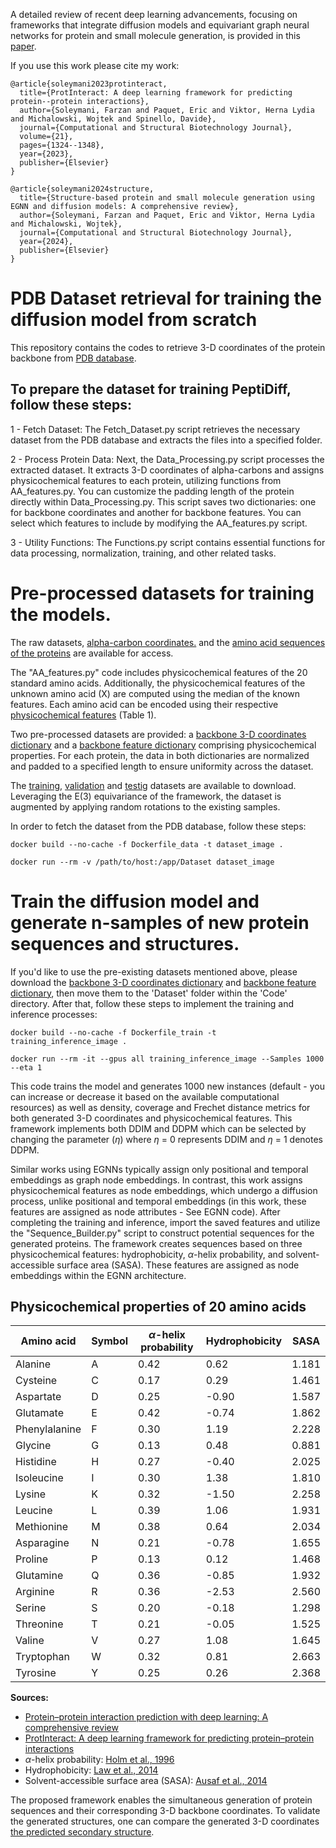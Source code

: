 A detailed review of recent deep learning advancements, focusing on frameworks that integrate diffusion models and equivariant graph neural networks for protein and small molecule generation, is provided in this [paper][10].

If you use this work please cite my work:

```
@article{soleymani2023protinteract,
  title={ProtInteract: A deep learning framework for predicting protein--protein interactions},
  author={Soleymani, Farzan and Paquet, Eric and Viktor, Herna Lydia and Michalowski, Wojtek and Spinello, Davide},
  journal={Computational and Structural Biotechnology Journal},
  volume={21},
  pages={1324--1348},
  year={2023},
  publisher={Elsevier}
}
```

```
@article{soleymani2024structure,
  title={Structure-based protein and small molecule generation using EGNN and diffusion models: A comprehensive review},
  author={Soleymani, Farzan and Paquet, Eric and Viktor, Herna Lydia and Michalowski, Wojtek},
  journal={Computational and Structural Biotechnology Journal},
  year={2024},
  publisher={Elsevier}
}
```

# PDB Dataset retrieval for training the diffusion model from scratch
This repository contains the codes to retrieve 3-D coordinates of the protein backbone from [PDB database][1]. 
## To prepare the dataset for training PeptiDiff, follow these steps:

1 - Fetch Dataset: The Fetch_Dataset.py script retrieves the necessary dataset from the PDB database and extracts the files into a specified folder.

2 - Process Protein Data: Next, the Data_Processing.py script processes the extracted dataset. It extracts 3-D coordinates of alpha-carbons and assigns physicochemical features to each protein, utilizing functions from AA_features.py. You can customize the padding length of the protein directly within Data_Processing.py. This script saves two dictionaries: one for backbone coordinates and another for backbone features. You can select which features to include by modifying the AA_features.py script.

3 - Utility Functions: The Functions.py script contains essential functions for data processing, normalization, training, and other related tasks.

# Pre-processed datasets for training the models.

The raw datasets, [alpha-carbon coordinates.][2] and the [amino acid sequences of the proteins][3] are available for access.
 
The "AA_features.py" code includes physicochemical features of the 20 standard amino acids. Additionally, the physicochemical features of the unknown amino acid (X) are computed using the median of the known features. Each amino acid can be encoded using their respective [physicochemical features][4] (Table 1). 

Two pre-processed datasets are provided: a [backbone 3-D coordinates dictionary][5] and a [backbone feature dictionary][6] comprising physicochemical properties. For each protein, the data in both dictionaries are normalized and padded to a specified length to ensure uniformity across the dataset.

The [training][7], [validation][8] and [testig][9] datasets are available to download. Leveraging the E(3) equivariance of the framework, the dataset is augmented by applying random rotations to the existing samples.


In order to fetch the dataset from the PDB database, follow these steps:

```
docker build --no-cache -f Dockerfile_data -t dataset_image .
```
```
docker run --rm -v /path/to/host:/app/Dataset dataset_image
```
# Train the diffusion model and generate n-samples of new protein sequences and structures.

If you'd like to use the pre-existing datasets mentioned above, please download the [backbone 3-D coordinates dictionary][5] and [backbone feature dictionary][6], then move them to the 'Dataset' folder within the 'Code' directory. After that, follow these steps to implement the training and inference processes:


```
docker build --no-cache -f Dockerfile_train -t training_inference_image .
```

```
docker run --rm -it --gpus all training_inference_image --Samples 1000 --eta 1
```

This code trains the model and generates 1000 new instances (default - you can increase or decrease it based on the available computational resources) as well as density, coverage and Frechet distance metrics for both generated 3-D coordinates and physicochemical features. This framework implements both DDIM and DDPM which can be selected by changing the parameter ($\eta$) where $\eta$ = 0 represents DDIM and $\eta$ = 1 denotes DDPM.


Similar works using EGNNs typically assign only positional and temporal embeddings as graph node embeddings. In contrast, this work assigns physicochemical features as node embeddings, which undergo a diffusion process, unlike positional and temporal embeddings (in this work, these features are assigned as node attributes - See EGNN code). After completing the training and inference, import the saved features and utilize the "Sequence_Builder.py" script to construct potential sequences for the generated proteins. The framework creates sequences based on three physicochemical features: hydrophobicity, $\alpha$-helix probability, and solvent-accessible surface area (SASA). These features are assigned as node embeddings within the EGNN architecture.


## Physicochemical properties of 20 amino acids

| Amino acid    | Symbol | $\alpha$-helix probability | Hydrophobicity | SASA  |
|---------------|--------|----------------------------|----------------|-------|
| Alanine       | A      | 0.42                       | 0.62           | 1.181 |
| Cysteine      | C      | 0.17                       | 0.29           | 1.461 |
| Aspartate     | D      | 0.25                       | -0.90          | 1.587 |
| Glutamate     | E      | 0.42                       | -0.74          | 1.862 |
| Phenylalanine | F      | 0.30                       | 1.19           | 2.228 |
| Glycine       | G      | 0.13                       | 0.48           | 0.881 |
| Histidine     | H      | 0.27                       | -0.40          | 2.025 |
| Isoleucine    | I      | 0.30                       | 1.38           | 1.810 |
| Lysine        | K      | 0.32                       | -1.50          | 2.258 |
| Leucine       | L      | 0.39                       | 1.06           | 1.931 |
| Methionine    | M      | 0.38                       | 0.64           | 2.034 |
| Asparagine    | N      | 0.21                       | -0.78          | 1.655 |
| Proline       | P      | 0.13                       | 0.12           | 1.468 |
| Glutamine     | Q      | 0.36                       | -0.85          | 1.932 |
| Arginine      | R      | 0.36                       | -2.53          | 2.560 |
| Serine        | S      | 0.20                       | -0.18          | 1.298 |
| Threonine     | T      | 0.21                       | -0.05          | 1.525 |
| Valine        | V      | 0.27                       | 1.08           | 1.645 |
| Tryptophan    | W      | 0.32                       | 0.81           | 2.663 |
| Tyrosine      | Y      | 0.25                       | 0.26           | 2.368 |

**Sources:**
- [Protein–protein interaction prediction with deep learning: A comprehensive review][14]
- [ProtInteract: A deep learning framework for predicting protein–protein interactions][15]
- $\alpha$-helix probability: [Holm et al., 1996][11]
- Hydrophobicity: [Law et al., 2014][12]
- Solvent-accessible surface area (SASA): [Ausaf et al., 2014][13]

The proposed framework enables the simultaneous generation of protein sequences and their corresponding 3-D backbone coordinates. To validate the generated structures, 
one can compare the generated 3-D coordinates [the predicted secondary structure][16].

[1]: https://files.wwpdb.org/pub/pdb/data/biounit/PDB/divided/

[2]: https://uottawa-my.sharepoint.com/personal/fsole078_uottawa_ca/_layouts/15/guestaccess.aspx?share=ERw4N-f4U6BNutxBZ67JtbUBF29r45VJifBIzTVFaCvcew&e=79FvMR

[3]: https://uottawa-my.sharepoint.com/personal/fsole078_uottawa_ca/_layouts/15/guestaccess.aspx?share=Eescxh5uKtRGtBtdVZ7BSc8BGGvR9GXhhaw_2mKNKMQtzg&e=EpZjyQ

[4]: https://www.sciencedirect.com/science/article/pii/S2001037023000296

[5]: https://uottawa-my.sharepoint.com/personal/fsole078_uottawa_ca/_layouts/15/guestaccess.aspx?share=EXYcS3XKLYlOqQ8_fYAHa34BoWRzM0MFKZNoEmjOacKZIQ&e=KMqweP

[6]: https://uottawa-my.sharepoint.com/personal/fsole078_uottawa_ca/_layouts/15/guestaccess.aspx?share=EWajMPllOqRDuOFgfvucGREBJApruAi07NXg6VmuXnYX3g&e=ieN7SJ

[7]: https://uottawa-my.sharepoint.com/personal/fsole078_uottawa_ca/_layouts/15/guestaccess.aspx?share=Efrj4s-s7IhHmRmQJahgGUAB3c7AWxCB3LH2sPDcGZqtNw&e=xDl7Hg

[8]: https://uottawa-my.sharepoint.com/personal/fsole078_uottawa_ca/_layouts/15/guestaccess.aspx?share=ERI8YR-laKVEtW75QRXNkCwBtPkJdPAVOjir-eAEXBQPVg&e=1VsVKC

[9]: https://uottawa-my.sharepoint.com/personal/fsole078_uottawa_ca/_layouts/15/guestaccess.aspx?share=ESUT9WMvnnlNjGP3QUqFl1YBKZPS4eEobvftjXk4p0BiRA&e=JbR2j3

[10]: https://www.sciencedirect.com/science/article/pii/S2001037024002228

[11]: https://pubmed.ncbi.nlm.nih.gov/8662544/

[12]: https://pubs.acs.org/doi/10.1021/jz402762h

[13]: https://pubmed.ncbi.nlm.nih.gov/24678666/

[14]: https://www.sciencedirect.com/science/article/pii/S2001037022004044

[15]: https://www.sciencedirect.com/science/article/pii/S2001037023000296

[16]: https://github.com/FarzanSoli/secondary_structure_prediction.git
